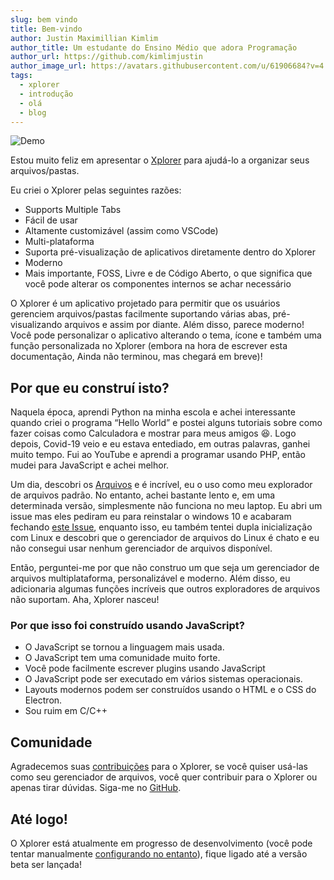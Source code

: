 ```yaml
---
slug: bem vindo
title: Bem-vindo
author: Justin Maximillian Kimlim
author_title: Um estudante do Ensino Médio que adora Programação
author_url: https://github.com/kimlimjustin
author_image_url: https://avatars.githubusercontent.com/u/61906684?v=4
tags:
  - xplorer
  - introdução
  - olá
  - blog
---
```

![Demo](https://camo.githubusercontent.com/7c638a81d598d3ebccdf5d4b213b7b88950fb2d186ef28796826014a671029c7/68747470733a2f2f64726976652e676f6f676c652e636f6d2f75633f6578706f72743d766965772669643d3153427555633042684334396472754a776e6457326d61625339616d546f73705a)

Estou muito feliz em apresentar o [Xplorer](https://xplorer.vercel.app) para ajudá-lo a organizar seus arquivos/pastas.

Eu criei o Xplorer pelas seguintes razões:
* Supports Multiple Tabs
* Fácil de usar
* Altamente customizável (assim como VSCode)
* Multi-plataforma
* Suporta pré-visualização de aplicativos diretamente dentro do Xplorer
* Moderno
* Mais importante, FOSS, Livre e de Código Aberto, o que significa que você pode alterar os componentes internos se achar necessário

O Xplorer é um aplicativo projetado para permitir que os usuários gerenciem arquivos/pastas facilmente suportando várias abas, pré-visualizando arquivos e assim por diante. Além disso, parece moderno! Você pode personalizar o aplicativo alterando o tema, ícone e também uma função personalizada no Xplorer (embora na hora de escrever esta documentação, Ainda não terminou, mas chegará em breve)!

## Por que eu construí isto?

Naquela época, aprendi Python na minha escola e achei interessante quando criei o programa “Hello World” e postei alguns tutoriais sobre como fazer coisas como Calculadora e mostrar para meus amigos 😆. Logo depois, Covid-19 veio e eu estava entediado, em outras palavras, ganhei muito tempo. Fui ao YouTube e aprendi a programar usando PHP, então mudei para JavaScript e achei melhor.

Um dia, descobri os [Arquivos](https://files-community.github.io/) e é incrível, eu o uso como meu explorador de arquivos padrão. No entanto, achei bastante lento e, em uma determinada versão, simplesmente não funciona no meu laptop. Eu abri um issue mas eles pediram eu para reinstalar o windows 10 e acabaram fechando [este Issue](https://github.com/files-community/Files/issues/4287), enquanto isso, eu também tentei dupla inicialização com Linux e descobri que o gerenciador de arquivos do Linux é chato e eu não consegui usar nenhum gerenciador de arquivos disponível.

Então, perguntei-me por que não construo um que seja um gerenciador de arquivos multiplataforma, personalizável e moderno. Além disso, eu adicionaria algumas funções incríveis que outros exploradores de arquivos não suportam. Aha, Xplorer nasceu!

### Por que isso foi construído usando JavaScript?
- O JavaScript se tornou a linguagem mais usada.
- O JavaScript tem uma comunidade muito forte.
- Você pode facilmente escrever plugins usando JavaScript
- O JavaScript pode ser executado em vários sistemas operacionais.
- Layouts modernos podem ser construídos usando o HTML e o CSS do Electron.
- Sou ruim em C/C++

## Comunidade
Agradecemos suas [contribuições](https://xplorer.vercel.app/community/Contributing/) para o Xplorer, se você quiser usá-las como seu gerenciador de arquivos, você quer contribuir para o Xplorer ou apenas tirar dúvidas. Siga-me no [GitHub](https://github.com/kimlimjustin).

## Até logo!
O Xplorer está atualmente em progresso de desenvolvimento (você pode tentar manualmente [configurando no entanto](https://xplorer.vercel.app/community/Contributing/#working-on-xplorer-code)), fique ligado até a versão beta ser lançada!
